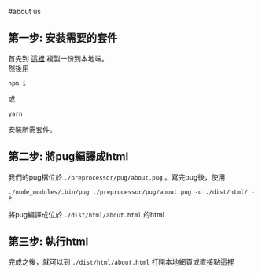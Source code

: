 #about us
## 第一步: 安裝需要的套件

首先到 [這裡](https://github.com/Ololkao/BeiBei) 複製一份到本地端。  
然後用

```shell
npm i
```

或

```shell
yarn
```

安裝所需套件。

## 第二步: 將pug編譯成html

我們的pug檔位於 `./preprocessor/pug/about.pug` 。寫完pug後，使用

```
./node_modules/.bin/pug ./preprocessor/pug/about.pug -o ./dist/html/ -P
```

將pug編譯成位於 `./dist/html/about.html` 的html

## 第三步: 執行html

完成之後，就可以到 `./dist/html/about.html` 打開本地網頁或直接點[這裡](https://kc71486.github.io/BeiBei_aboutus/about.html)